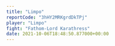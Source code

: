 ```yaml
---
title: "Limpo"
reportCode: "3hHY2MRKgrdDkTPj"
player: "Limpo"
fight: "Fathom-Lord Karathress"
date: 2021-10-06T18:48:50.877000+00:00
---
```


